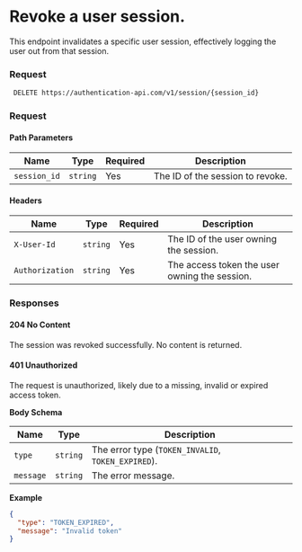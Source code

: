 # Revoke a user session.

This endpoint invalidates a specific user session, effectively logging the user out from that session.

### Request

```bash
 DELETE https://authentication-api.com/v1/session/{session_id}
```

### Request

<!-- tabs:start -->

#### **Path Parameters**

| Name         | Type     | Required | Description                      |
| ------------ | -------- | -------- | -------------------------------- |
| `session_id` | `string` | Yes      | The ID of the session to revoke. |

#### **Headers**

| Name            | Type     | Required | Description                                   |
| --------------- | -------- | -------- | --------------------------------------------- |
| `X-User-Id`     | `string` | Yes      | The ID of the user owning the session.        |
| `Authorization` | `string` | Yes      | The access token the user owning the session. |

<!-- tabs:end -->

### Responses

<!-- tabs:start -->

#### **204 No Content**

The session was revoked successfully. No content is returned.

#### **401 Unauthorized**

The request is unauthorized, likely due to a missing, invalid or expired access token.

**Body Schema**

| Name      | Type     | Description                                        |
| --------- | -------- | -------------------------------------------------- |
| `type`    | `string` | The error type (`TOKEN_INVALID`, `TOKEN_EXPIRED`). |
| `message` | `string` | The error message.                                 |

**Example**

```json
{
  "type": "TOKEN_EXPIRED",
  "message": "Invalid token"
}
```

<!-- tabs:end -->
